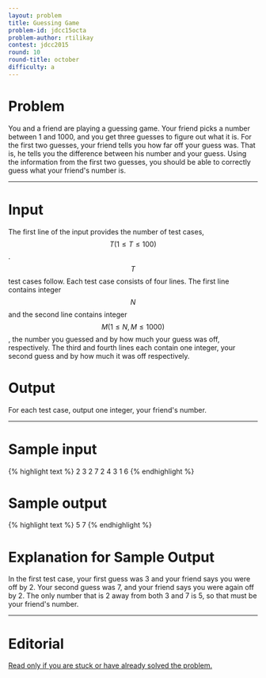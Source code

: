 ```yaml
---
layout: problem
title: Guessing Game
problem-id: jdcc15octa
problem-author: rtilikay
contest: jdcc2015
round: 10
round-title: october
difficulty: a
---
```


# Problem
You and a friend are playing a guessing game. Your friend picks a number between 1 and 1000, and you get three guesses to figure out what it is. For the first two guesses, your friend tells you how far off your guess was. That is, he tells you the difference between his number and your guess. Using the information from the first two guesses, you should be able to correctly guess what your friend's number is.

---

# Input
The first line of the input provides the number of test cases, $$T (1 \leq T \leq 100)$$. $$T$$ test cases follow. Each test case consists of four lines. The first line contains integer $$N$$ and the second line contains integer $$M (1 \leq N, M \leq 1000)$$, the number you guessed and by how much your guess was off, respectively. The third and fourth lines each contain one integer, your second guess and by how much it was off respectively.

# Output
For each test case, output one integer, your friend's number.

---

# Sample input
{% highlight text %}
2
3
2
7
2
4
3
1
6
{% endhighlight %}

# Sample output
{% highlight text %}
5
7
{% endhighlight %}

# Explanation for Sample Output
In the first test case, your first guess was 3 and your friend says you were off by 2. Your second guess was 7, and your friend says you were again off by 2. The only number that is 2 away from both 3 and 7 is 5, so that must be your friend's number.

---

# Editorial
[Read only if you are stuck or have already solved the problem.](/cpt-editorials/jdcc/2015/october/a)
